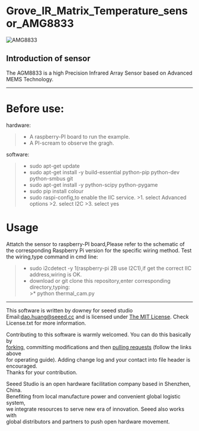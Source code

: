Grove_IR_Matrix_Temperature_sensor_AMG8833
==================  
![AMG8833](https://github.com/linux-downey/Grove_IR_Matrix_Temperature_sensor_AMG8833/blob/master/AMG8833.png)

Introduction of sensor
----------------------------  
The AGM8833 is a high Precision Infrared Array Sensor based on Advanced MEMS Technology.

***

Before use:
=============
hardware:
>* A raspberry-PI board to run the example. 
>* A PI-scream to observe the gragh.  

software:
>* sudo apt-get update
>* sudo apt-get install -y build-essential python-pip python-dev python-smbus git
>* sudo apt-get install -y python-scipy python-pygame
>* sudo pip install colour
>* sudo raspi-config,to enable the IIC service.
    >1. select Advanced options
    >2. select I2C
    >3. select yes

Usage  
=======
Attatch the sensor to raspberry-PI board,Please refer to the schematic of the corresponding Raspberry Pi version for the specific wiring method.
Test the wiring,type command in cmd line:
>* sudo i2cdetect -y 1(raspberry-pi 2B use I2C1),if get the correct IIC address,wiring is OK.  
>* download or  git clone this repository,enter corresponding directory,typing:  
    >* python thermal_cam.py


***
This software is written by downey  for seeed studio<br>
Email:dao.huang@seeed.cc
and is licensed under [The MIT License](http://opensource.org/licenses/mit-license.php). Check License.txt for more information.<br>

Contributing to this software is warmly welcomed. You can do this basically by<br>
[forking](https://help.github.com/articles/fork-a-repo), committing modifications and then [pulling requests](https://help.github.com/articles/using-pull-requests) (follow the links above<br>
for operating guide). Adding change log and your contact into file header is encouraged.<br>
Thanks for your contribution.

Seeed Studio is an open hardware facilitation company based in Shenzhen, China. <br>
Benefiting from local manufacture power and convenient global logistic system, <br>
we integrate resources to serve new era of innovation. Seeed also works with <br>
global distributors and partners to push open hardware movement.<br>
